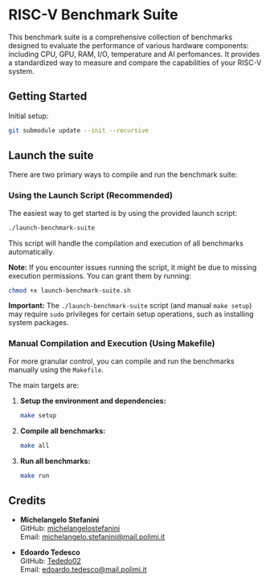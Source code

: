 # RISC-V Benchmark Suite

This benchmark suite is a comprehensive collection of benchmarks designed to evaluate the performance of various hardware components: including CPU, GPU, RAM, I/O, temperature and AI perfomances.
It provides a standardized way to measure and compare the capabilities of your RISC-V system.

## Getting Started

Initial setup:

```bash
git submodule update --init --recursive
```

## Launch the suite

There are two primary ways to compile and run the benchmark suite:

### Using the Launch Script (Recommended)

The easiest way to get started is by using the provided launch script:

```bash
./launch-benchmark-suite
```

This script will handle the compilation and execution of all benchmarks automatically.

**Note:** If you encounter issues running the script, it might be due to missing execution permissions. You can grant them by running:
```bash
chmod +x launch-benchmark-suite.sh
```
**Important:** The `./launch-benchmark-suite` script (and manual `make setup`) may require `sudo` privileges for certain setup operations, such as installing system packages.

### Manual Compilation and Execution (Using Makefile)

For more granular control, you can compile and run the benchmarks manually using the `Makefile`.

The main targets are:

1.  **Setup the environment and dependencies:**
    ```bash
    make setup
    ```

2.  **Compile all benchmarks:**
    ```bash
    make all
    ```

3.  **Run all benchmarks:**
    ```bash
    make run
    ```

## Credits
- **Michelangelo Stefanini**  
    GitHub: [michelangelostefanini](https://github.com/michelangelostefanini)  
    Email: michelangelo.stefanini@mail.polimi.it

- **Edoardo Tedesco**  
    GitHub: [Tededo02](https://github.com/Tededo02)  
    Email: edoardo.tedesco@mail.polimi.it
